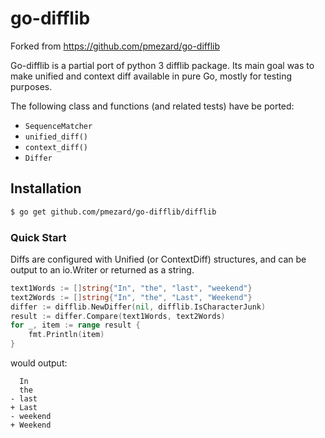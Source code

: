 go-difflib
==========

Forked from https://github.com/pmezard/go-difflib

Go-difflib is a partial port of python 3 difflib package. Its main goal
was to make unified and context diff available in pure Go, mostly for
testing purposes.

The following class and functions (and related tests) have be ported:

* `SequenceMatcher`
* `unified_diff()`
* `context_diff()`
* `Differ`

## Installation

```bash
$ go get github.com/pmezard/go-difflib/difflib
```

### Quick Start

Diffs are configured with Unified (or ContextDiff) structures, and can
be output to an io.Writer or returned as a string.

```Go
text1Words := []string{"In", "the", "last", "weekend"}
text2Words := []string{"In", "the", "Last", "Weekend"}
differ := difflib.NewDiffer(nil, difflib.IsCharacterJunk)
result := differ.Compare(text1Words, text2Words)
for _, item := range result {
    fmt.Println(item)
}
```

would output:

```
  In
  the
- last
+ Last
- weekend
+ Weekend
```

